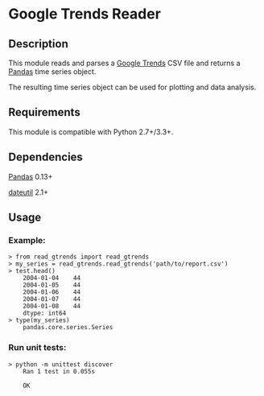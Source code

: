 Google Trends Reader
========

Description
--------

This module reads and parses a [Google Trends](http://www.google.com/trends/) CSV file and returns a [Pandas](http://pandas.pydata.org/) time series object.

The resulting time series object can be used for plotting and data analysis.

Requirements
--------

This module is compatible with Python 2.7+/3.3+.

Dependencies
--------

[Pandas](http://pandas.pydata.org/) 0.13+

[dateutil](https://labix.org/python-dateutil) 2.1+

Usage
--------

### Example:

    > from read_gtrends import read_gtrends
    > my_series = read_gtrends.read_gtrends('path/to/report.csv')
    > test.head()
        2004-01-04    44
        2004-01-05    44
        2004-01-06    44
        2004-01-07    44
        2004-01-08    44
        dtype: int64
    > type(my_series)
        pandas.core.series.Series

### Run unit tests:

    > python -m unittest discover
        Ran 1 test in 0.055s

        OK